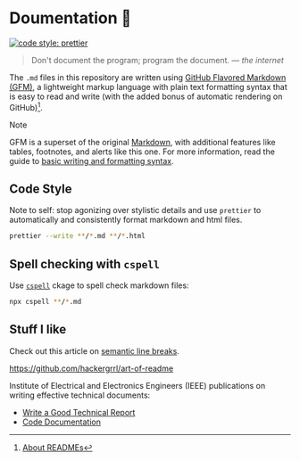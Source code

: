 # Doumentation 📝

[![code style: prettier](https://img.shields.io/badge/code_style-prettier-ff69b4.svg?style=flat-square)](https://github.com/prettier/prettier)

> Don't document the program; program the document. — _the internet_

The `.md` files in this repository are written using
[GitHub Flavored Markdown \(GFM\)](https://github.github.com/gfm/),
a lightweight markup language with plain text formatting syntax that
is easy to read and write (with the added bonus of automatic rendering on GitHub)[^1].
[^1]: [About READMEs](https://docs.github.com/en/repositories/managing-your-repositorys-settings-and-features/customizing-your-repository/about-readmes)

> [!NOTE]
> GFM is a superset of the original [Markdown](https://daringfireball.net/projects/markdown/syntax),
> with additional features like tables, footnotes, and alerts like this one.
> For more information, read the guide to [basic writing and formatting syntax](https://docs.github.com/en/github/writing-on-github/basic-writing-and-formatting-syntax).

## Code Style

Note to self: stop agonizing over stylistic details and use `prettier`
to automatically and consistently format markdown and html files.

```sh
prettier --write **/*.md **/*.html
```

## Spell checking with `cspell`

Use [`cspell`](https://cspell.org/) ckage to spell check markdown files:

```sh
npx cspell **/*.md
```

## Stuff I like

Check out this article on [semantic line breaks](https://sembr.org/).

https://github.com/hackergrrl/art-of-readme

Institute of Electrical and Electronics Engineers (IEEE)
publications on writing effective technical documents:

- [Write a Good Technical Report](https://ieeexplore.ieee.org/document/6448763)
- [Code Documentation](https://ieeexplore.ieee.org/abstract/document/5484109)
